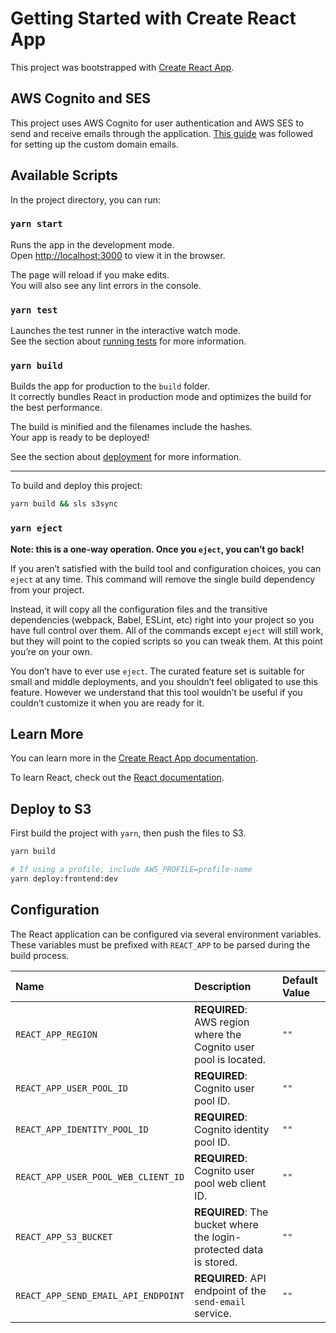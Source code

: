 # Getting Started with Create React App

This project was bootstrapped with [Create React App](https://github.com/facebook/create-react-app).

## AWS Cognito and SES

This project uses AWS Cognito for user authentication and AWS SES to send and receive emails through the application.
[This guide](https://medium.com/responsetap-engineering/easily-create-email-addresses-for-your-route53-custom-domain-589d099dd0f2) was followed for setting up the custom domain emails.

## Available Scripts

In the project directory, you can run:

### `yarn start`

Runs the app in the development mode.\
Open [http://localhost:3000](http://localhost:3000) to view it in the browser.

The page will reload if you make edits.\
You will also see any lint errors in the console.

### `yarn test`

Launches the test runner in the interactive watch mode.\
See the section about [running tests](https://facebook.github.io/create-react-app/docs/running-tests) for more information.

### `yarn build`

Builds the app for production to the `build` folder.\
It correctly bundles React in production mode and optimizes the build for the best performance.

The build is minified and the filenames include the hashes.\
Your app is ready to be deployed!

See the section about [deployment](https://facebook.github.io/create-react-app/docs/deployment) for more information.

---

To build and deploy this project:

```bash
yarn build && sls s3sync
```

### `yarn eject`

**Note: this is a one-way operation. Once you `eject`, you can’t go back!**

If you aren’t satisfied with the build tool and configuration choices, you can `eject` at any time. This command will remove the single build dependency from your project.

Instead, it will copy all the configuration files and the transitive dependencies (webpack, Babel, ESLint, etc) right into your project so you have full control over them. All of the commands except `eject` will still work, but they will point to the copied scripts so you can tweak them. At this point you’re on your own.

You don’t have to ever use `eject`. The curated feature set is suitable for small and middle deployments, and you shouldn’t feel obligated to use this feature. However we understand that this tool wouldn’t be useful if you couldn’t customize it when you are ready for it.

## Learn More

You can learn more in the [Create React App documentation](https://facebook.github.io/create-react-app/docs/getting-started).

To learn React, check out the [React documentation](https://reactjs.org/).

## Deploy to S3

First build the project with `yarn`, then push the files to S3.

```bash
yarn build

# If using a profile, include AWS_PROFILE=profile-name
yarn deploy:frontend:dev
```

## Configuration

The React application can be configured via several environment variables. These variables must be prefixed with `REACT_APP` to be parsed during the build process.

| Name | Description | Default Value |
| :--- | :--- | :--- |
| `REACT_APP_REGION` | **REQUIRED**: AWS region where the Cognito user pool is located. | `""` |
| `REACT_APP_USER_POOL_ID` | **REQUIRED**: Cognito user pool ID. | `""` |
| `REACT_APP_IDENTITY_POOL_ID` | **REQUIRED**: Cognito identity pool ID. | `""` |
| `REACT_APP_USER_POOL_WEB_CLIENT_ID` | **REQUIRED**: Cognito user pool web client ID. | `""` |
| `REACT_APP_S3_BUCKET` | **REQUIRED**: The bucket where the login-protected data is stored. | `""` |
| `REACT_APP_SEND_EMAIL_API_ENDPOINT` | **REQUIRED**: API endpoint of the `send-email` service. | `""` |
